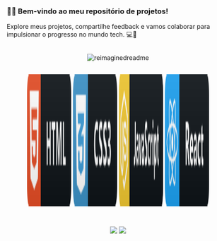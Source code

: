 ### 👨‍💻 Bem-vindo ao meu repositório de projetos!
Explore meus projetos, compartilhe feedback e vamos colaborar para impulsionar o progresso no mundo tech. 💻🚀
##
<div align="center">
  <img src="https://myreadme.vercel.app/api/embed/MagalhaesVini?panels=userstatistics,toprepositories,toplanguages,commitgraph" alt="reimaginedreadme" theme="transparent"/>
</div>

##

<div align='center' style="display: inline_block">
  <img align="center" alt="VM-HTML" height="300" width="100" src="https://raw.githubusercontent.com/MikeCodesDotNET/ColoredBadges/master/svg/dev/languages/html.svg">
  <img align="center" alt="VM-CSS" height="300" width="100" src="https://raw.githubusercontent.com/MikeCodesDotNET/ColoredBadges/master/svg/dev/languages/css3.svg">
  <img align="center" alt="VM-Js" height="300" width="100" src="https://raw.githubusercontent.com/MikeCodesDotNET/ColoredBadges/master/svg/dev/languages/js.svg">
  <img align="center" alt="VM-React" height="300" width="100" src="https://raw.githubusercontent.com/MikeCodesDotNET/ColoredBadges/master/svg/dev/frameworks/react.svg">
</div>

##

<br/>
<div align='center'>
  <a href = "mailto:vinizipi@gmail.com"><img src="https://img.shields.io/badge/-Gmail-%23333?style=for-the-badge&logo=gmail&logoColor=white" target="_blank"></a>
  <a href="https://www.linkedin.com/in/magalhaesvinicius/" target="_blank"><img src="https://img.shields.io/badge/-LinkedIn-%230077B5?style=for-the-badge&logo=linkedin&logoColor=white" target="_blank"></a> 
</div>
